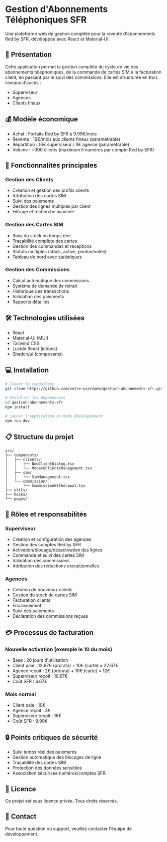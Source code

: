 # Gestion d'Abonnements Téléphoniques SFR

Une plateforme web de gestion complète pour la revente d'abonnements Red by SFR, développée avec React et Material-UI.

## 📱 Présentation

Cette application permet la gestion complète du cycle de vie des abonnements téléphoniques, de la commande de cartes SIM à la facturation client, en passant par le suivi des commissions. Elle est structurée en trois niveaux d'accès :
- Superviseur
- Agences
- Clients finaux

## 💰 Modèle économique

- Achat : Forfaits Red by SFR à 9.99€/mois
- Revente : 19€/mois aux clients finaux (paramétrable)
- Répartition : 16€ superviseur / 3€ agence (paramétrable)
- Volume : ~300 clients (maximum 5 numéros par compte Red by SFR)

## 🚀 Fonctionnalités principales

### Gestion des Clients
- Création et gestion des profils clients
- Attribution des cartes SIM
- Suivi des paiements
- Gestion des lignes multiples par client
- Filtrage et recherche avancée

### Gestion des Cartes SIM
- Suivi du stock en temps réel
- Traçabilité complète des cartes
- Gestion des commandes et réceptions
- Statuts multiples (stock, active, perdue/volée)
- Tableau de bord avec statistiques

### Gestion des Commissions
- Calcul automatique des commissions
- Système de demande de retrait
- Historique des transactions
- Validation des paiements
- Rapports détaillés

## 🛠 Technologies utilisées

- React
- Material-UI (MUI)
- Tailwind CSS
- Lucide React (icônes)
- Shadcn/ui (composants)

## 💻 Installation

```bash
# Cloner le repository
git clone https://github.com/votre-username/gestion-abonnements-sfr.git

# Installer les dépendances
cd gestion-abonnements-sfr
npm install

# Lancer l'application en mode développement
npm run dev
```

## 📋 Structure du projet

```
src/
├── components/
│   ├── clients/
│   │   ├── NewClientDialog.tsx
│   │   └── ModernClientsManagement.tsx
│   ├── sim/
│   │   └── SimManagement.tsx
│   └── commission/
│       └── CommissionWithdrawal.tsx
├── utils/
├── hooks/
└── pages/
```

## 🔐 Rôles et responsabilités

### Superviseur
- Création et configuration des agences
- Gestion des comptes Red by SFR
- Activation/blocage/désactivation des lignes
- Commande et suivi des cartes SIM
- Validation des commissions
- Attribution des réductions exceptionnelles

### Agences
- Création de nouveaux clients
- Gestion du stock de cartes SIM
- Facturation clients
- Encaissement
- Suivi des paiements
- Déclaration des commissions reçues

## 💳 Processus de facturation

### Nouvelle activation (exemple le 10 du mois)
- Base : 20 jours d'utilisation
- Client paie : 12.67€ (prorata) + 10€ (carte) = 22.67€
- Agence reçoit : 2€ (prorata) + 10€ (carte) = 12€
- Superviseur reçoit : 10.67€
- Coût SFR : 6.67€

### Mois normal
- Client paie : 19€
- Agence reçoit : 3€
- Superviseur reçoit : 16€
- Coût SFR : 9.99€

## 🔒 Points critiques de sécurité

- Suivi temps réel des paiements
- Gestion automatique des blocages de ligne
- Traçabilité des cartes SIM
- Protection des données sensibles
- Association sécurisée numéros/comptes SFR

## 📝 Licence

Ce projet est sous licence privée. Tous droits réservés.

## 🤝 Contact

Pour toute question ou support, veuillez contacter l'équipe de développement.
